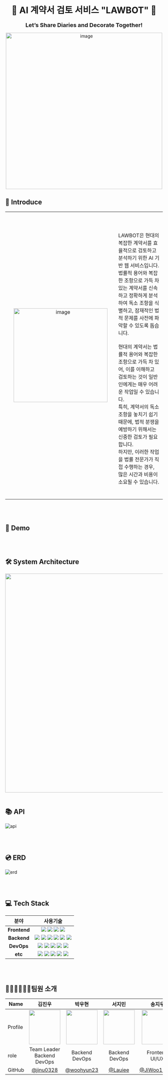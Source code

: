  
<h1 align="center">
    🔑 AI 계약서 검토 서비스 "LAWBOT" 🔑
</h1>

<div align="center" style="font-size:18px"> 
<b>Let’s Share Diaries and Decorate Together! </b> </div>
<p align="center">

</p>

<p align="center">
  <img width="500" alt="image" src="">
</p>


## 🎨 Introduce

<table width="1200px">
    <thead>
    </thead>
    <tbody>
    <tr>
         <td width="600" align="center">
            <img width="300" alt="image" src="">
        </td>
        <td width="600" align="center">
            <div align="left">
<br/>
<br><br>LAWBOT은 현대의 복잡한 계약서를 효율적으로 검토하고 분석하기 위한 AI 기반 웹 서비스입니다. 
<br>법률적 용어와 복잡한 조항으로 가득 차 있는 계약서를 신속하고 정확하게 분석하여 독소 조항을 식별하고, 잠재적인 법적 문제를 사전에 파악할 수 있도록 돕습니다.
<br><br>현대의 계약서는 법률적 용어와 복잡한 조항으로 가득 차 있어, 이를 이해하고 검토하는 것이 일반인에게는 매우 어려운 작업일 수 있습니다.
<br>특히, 계약서의 독소 조항을 놓치기 쉽기 때문에, 법적 분쟁을 예방하기 위해서는 신중한 검토가 필요합니다. 
<br>하지만, 이러한 작업을 법률 전문가가 직접 수행하는 경우, 많은 시간과 비용이 소요될 수 있습니다.
<br/><br/>

</br>
</div>
</tr>
</tbody>
</thead>
</table>

<br>
<br>


## 🎥 Demo

</br>
</br>

## 🛠️ System Architecture
<img src="https://github.com/user-attachments/assets/ce522d34-5bc7-404e-90a1-7c86519606d7" width="1000" height="700"/>

</br>
</br>

## 📚 API 
![api](https://github.com/user-attachments/assets/15af50c0-8632-4886-a32d-ccf5d77446f4)

</br>
</br>

## 💿 ERD
 ![erd](https://github.com/user-attachments/assets/c17336a9-e383-4bad-81ff-6b9c870f4ebc)

</br>
</br>

## 💻 Tech Stack

|**분야**|**사용기술**|
|:-------------------:|:---------:|
|<b>Frontend</b>|<img src="https://img.shields.io/badge/react-61DAFB?style=for-the-badge&logo=react&logoColor=black"> <img src="https://img.shields.io/badge/typescript-%23007ACC.svg?style=for-the-badge&logo=typescript&logoColor=white"> <img src="https://img.shields.io/badge/vite-%23646CFF.svg?style=for-the-badge&logo=vite&logoColor=white"> <img src="https://img.shields.io/badge/styled components-DB7093?style=for-the-badge&logo=styledcomponents&logoColor=black"> |
|<b>Backend</b>|<img src="https://img.shields.io/badge/django-%23092E20.svg?style=for-the-badge&logo=django&logoColor=white"> <img src="https://img.shields.io/badge/Amazon%20S3-569A31?style=for-the-badge&logo=Amazon%20S3&logoColor=white"> <img src="https://img.shields.io/badge/MySql-4479A1?style=for-the-badge&logo=MySql&logoColor=white"/> <img src="https://img.shields.io/badge/Rabbitmq-FF6600?style=for-the-badge&logo=rabbitmq&logoColor=white"> <img src="https://img.shields.io/badge/celery-%23a9cc54.svg?style=for-the-badge&logo=celery&logoColor=ddf4a4"> <img src="https://img.shields.io/badge/channels-007F23?style=for-the-badge&logo=djangochannels&logoColor=white">|
|<b>DevOps</b>| <img src="https://img.shields.io/badge/docker-2496ED?style=for-the-badge&logo=docker&logoColor=white"> <img src="https://img.shields.io/badge/nginx-%23009639.svg?style=for-the-badge&logo=nginx&logoColor=white"> <img src="https://img.shields.io/badge/Amazon_AWS-FF9900?style=for-the-badge&logo=amazonaws&logoColor=white"> <img src="https://img.shields.io/badge/Github Actions-2088FF?style=for-the-badge&logo=Github Actions&logoColor=white"> <img src="https://img.shields.io/badge/chatGPT-74aa9c?style=for-the-badge&logo=openai&logoColor=white">|
|<b>etc</b>|<img src="https://img.shields.io/badge/github-181717?style=for-the-badge&logo=github&logoColor=white"> <img src="https://img.shields.io/badge/Slack-4A154B?style=for-the-badge&logo=slack&logoColor=white"> <img src="https://img.shields.io/badge/Notion-000000?style=for-the-badge&logo=notion&logoColor=white"> <img src="https://img.shields.io/badge/-Swagger-%23Clojure?style=for-the-badge&logo=swagger&logoColor=white"> <img src="https://img.shields.io/badge/figma-%23F24E1E.svg?style=for-the-badge&logo=figma&logoColor=white"> |

</br>
</br>

## 👨🏻‍💻👩🏻‍💻팀원 소개

| Name    | <center>김진우</center>|<center>박우현</center> |<center>서지민</center> | <center>송지우</center> | <center>이창연</center> | <center>한현승</center>
| ------- | --------------------------------------------- | ------------------------------------ | --------------------------------------------- | --------------------------------------- | --------------------------------------- | ------------------------------------ |
| Profile | <center> <img width="100px" height="110px" src="https://github.com/user-attachments/assets/c4b2de27-7104-4f48-a74d-9f42d03d0ac7" /> </center>|<center><img width="100px" height="110px" src="https://github.com/user-attachments/assets/ce51a4bb-9b91-41c0-ad09-19815609f3ba" /></center>|<center><img width="100px" height="110px" src="https://github.com/user-attachments/assets/ad8bf83d-19b2-4209-8208-22c0ebec2665" /></center>|<center><img width="100px" height="110px" src="https://github.com/user-attachments/assets/50d5df7b-bbc5-4b53-b75f-71a7d786f1d5" /></center>|<center><img width="100px" height="110px" src="https://github.com/user-attachments/assets/5ba4f21d-4a9f-4598-993f-d9483692507a" /></center>| <center><img width="100px" height="110px" src="https://github.com/user-attachments/assets/4f42b601-7fdc-4cd0-9df5-358e4bfed163" /></center>
| role    | <center>Team Leader<br>Backend<br> DevOps</center>   | <center>Backend<br> DevOps</center>    | <center>Backend<br> DevOps</center>  | <center>Frontend<br> UI/UX</center> | <center>Frontend<br> UI/UX</center> | <center>Backend<br> DevOps</center> 
GitHub | <center>[@jinu0328](https://github.com/jinu0328)</center> | <center>[@woohyun23](https://github.com/woohyun23) </center>| <center>[@Lauiee](https://github.com/Lauiee) </center>| <center>[@JiWoo12161](https://github.com/JiWoo1261)</center> | <center>[@changyeonyes](https://github.com/changyeonyes)</center> | <center>[@82everywin](https://github.com/82everywin)</center>



